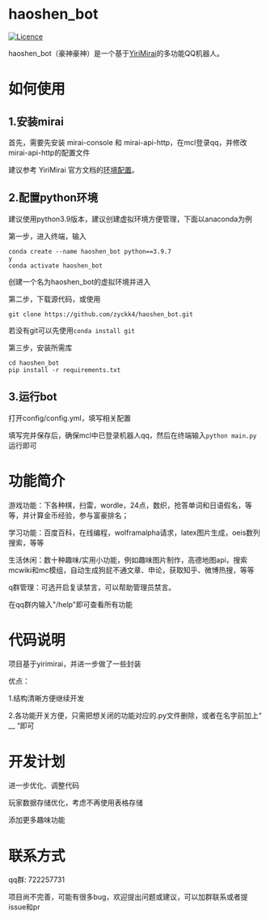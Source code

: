 # haoshen_bot
[![Licence](https://img.shields.io/github/license/zyckk4/haoshen_bot)](https://github.com/zyckk4/haoshen_bot/blob/master/LICENSE)

haoshen_bot（豪神豪神）是一个基于[YiriMirai](https://github.com/YiriMiraiProject/YiriMirai)的多功能QQ机器人。

# 如何使用

## 1.安装mirai

首先，需要先安装 mirai-console 和 mirai-api-http，在mcl登录qq，并修改mirai-api-http的配置文件

建议参考 YiriMirai 官方文档的[环境配置](https://yiri-mirai.vercel.app/tutorials/01/configuration)。

## 2.配置python环境

建议使用python3.9版本，建议创建虚拟环境方便管理，下面以anaconda为例

第一步，进入终端，输入

```
conda create --name haoshen_bot python==3.9.7
y
conda activate haoshen_bot
```

创建一个名为haoshen_bot的虚拟环境并进入

第二步，下载源代码，或使用

```git clone https://github.com/zyckk4/haoshen_bot.git```

若没有git可以先使用```conda install git```

第三步，安装所需库

```
cd haoshen_bot
pip install -r requirements.txt
```

## 3.运行bot

打开config/config.yml，填写相关配置

填写完并保存后，确保mcl中已登录机器人qq，然后在终端输入```python main.py```运行即可

# 功能简介
游戏功能：下各种棋，扫雷，wordle，24点，数织，抢答单词和日语假名，等等，并计算金币经验，参与富豪排名；

学习功能：百度百科，在线编程，wolframalpha请求，latex图片生成，oeis数列搜索，等等

生活休闲：数十种趣味/实用小功能，例如趣味图片制作，高德地图api，搜索mcwiki和mc模组，自动生成狗屁不通文章、申论，获取知乎、微博热搜，等等

q群管理：可选开启复读禁言，可以帮助管理员禁言。

在qq群内输入"/help"即可查看所有功能

# 代码说明
项目基于yirimirai，并进一步做了一些封装

优点：

1.结构清晰方便继续开发

2.各功能开关方便，只需把想关闭的功能对应的.py文件删除，或者在名字前加上“ __ “即可

# 开发计划
进一步优化、调整代码

玩家数据存储优化，考虑不再使用表格存储

添加更多趣味功能

# 联系方式
qq群: 722257731

项目尚不完善，可能有很多bug，欢迎提出问题或建议，可以加群联系或者提issue和pr
